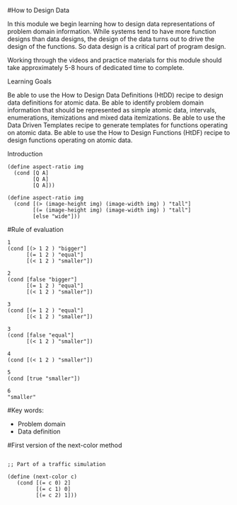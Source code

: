 #How to Design Data

In this module we begin learning how to design data representations of problem domain information. While systems tend to have more function designs than data designs, the design of the data turns out to drive the design of the functions. So data design is a critical part of program design.

Working through the videos and practice materials for this module should take approximately 5-8 hours of dedicated time to complete.

Learning Goals

Be able to use the How to Design Data Definitions (HtDD) recipe to design data definitions for atomic data.
Be able to identify problem domain information that should be represented as simple atomic data, intervals, enumerations, itemizations and mixed data itemizations.
Be able to use the Data Driven Templates recipe to generate templates for functions operating on atomic data.
Be able to use the How to Design Functions (HtDF) recipe to design functions operating on atomic data.

Introduction
```
(define aspect-ratio img
  (cond [Q A]
		[Q A]
		[Q A]))
		
(define aspect-ratio img
  (cond [(> (image-height img) (image-width img) ) "tall"]
        [(= (image-height img) (image-width img) ) "tall"]
        [else "wide"]))
```

#Rule of evaluation
```
1
(cond [(> 1 2 ) "bigger"]
      [(= 1 2 ) "equal"]
      [(< 1 2 ) "smaller"])

2
(cond [false "bigger"]
      [(= 1 2 ) "equal"]
      [(< 1 2 ) "smaller"])

3
(cond [(= 1 2 ) "equal"]
      [(< 1 2 ) "smaller"])

3
(cond [false "equal"]
      [(< 1 2 ) "smaller"])

4
(cond [(< 1 2 ) "smaller"])

5
(cond [true "smaller"])

6
"smaller"

```
#Key words:
* Problem domain
* Data definition

#First version of the next-color method

```

;; Part of a traffic simulation

(define (next-color c)
   (cond [(= c 0) 2]
         [(= c 1) 0]
		 [(= c 2) 1]))
```